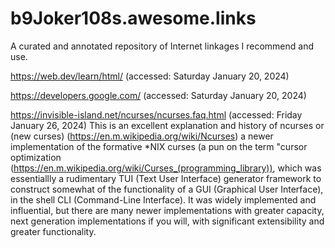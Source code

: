 # b9Joker108s.awesome.links
A curated and annotated repository of Internet linkages I recommend and use.

https://web.dev/learn/html/ (accessed: Saturday January 20, 2024)

https://developers.google.com/ (accessed: Saturday January 20, 2024)

https://invisible-island.net/ncurses/ncurses.faq.html (accessed: Friday January 26, 2024) 
This is an excellent explanation and history of ncurses or (new curses) (https://en.m.wikipedia.org/wiki/Ncurses) a newer implementation of the formative *NIX curses (a pun on the term "cursor optimization (https://en.m.wikipedia.org/wiki/Curses_(programming_library)), which was essentiallly a rudimentary TUI (Text User Interface) generator framework to construct somewhat of the functionality of a GUI (Graphical User Interface), in the shell CLI (Command-Line Interface). It was widely implemented and influential, but there are many newer implementations with greater capacity, next generation implementations if you will, with significant extensibility and greater functionality. 
